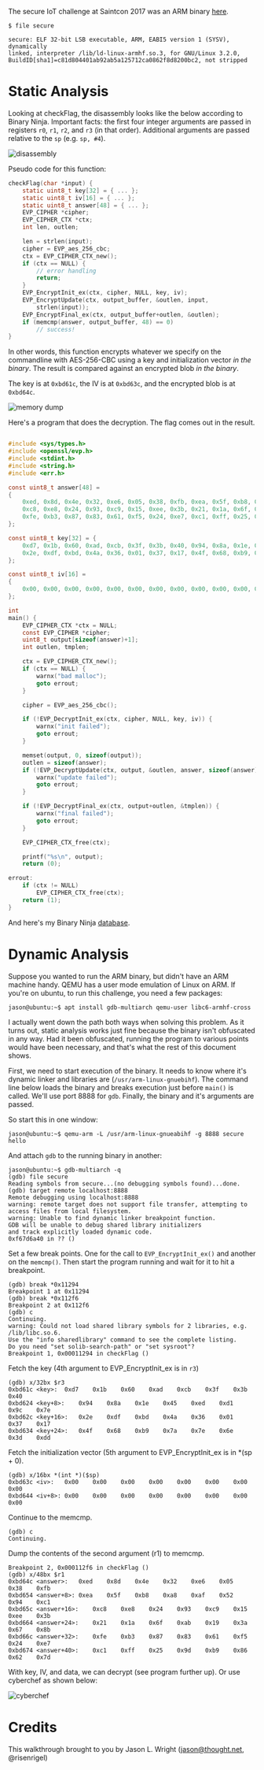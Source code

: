 The secure IoT challenge at Saintcon 2017 was an ARM binary [here](secure).

```
$ file secure

secure: ELF 32-bit LSB executable, ARM, EABI5 version 1 (SYSV), dynamically
linked, interpreter /lib/ld-linux-armhf.so.3, for GNU/Linux 3.2.0,
BuildID[sha1]=c81d804401ab92ab5a125712ca0862f8d8200bc2, not stripped
```

# Static Analysis

Looking at checkFlag, the disassembly looks like the below according to
Binary Ninja.  Important facts: the first four integer arguments are
passed in registers `r0`, `r1`, `r2`, and `r3` (in that order).
Additional arguments are passed relative to the `sp` (e.g. `sp, #4`).

![disassembly](disassemly.png)

Pseudo code for this function:

```c
checkFlag(char *input) {
	static uint8_t key[32] = { ... };
	static uint8_t iv[16] = { ... };
	static uint8_t answer[48] = { ... };
	EVP_CIPHER *cipher;
	EVP_CIPHER_CTX *ctx;
	int len, outlen;

	len = strlen(input);
	cipher = EVP_aes_256_cbc;
	ctx = EVP_CIPHER_CTX_new();
	if (ctx == NULL) {
		// error handling
		return;
	}
	EVP_EncryptInit_ex(ctx, cipher, NULL, key, iv);
	EVP_EncryptUpdate(ctx, output_buffer, &outlen, input,
	    strlen(input));
	EVP_EncryptFinal_ex(ctx, output_buffer+outlen, &outlen);
	if (memcmp(answer, output_buffer, 48) == 0)
		// success!
}
```

In other words, this function encrypts whatever we specify on the
commandline with AES-256-CBC using a key and initialization vector
*in the binary*. The result is compared against an encrypted blob
*in the binary*.

The key is at `0xbd61c`, the IV is at `0xbd63c`, and the encrypted
blob is at `0xbd64c`.

![memory dump](memdump.png)

Here's a program that does the decryption.  The flag comes out in
the result.

```c

#include <sys/types.h>
#include <openssl/evp.h>
#include <stdint.h>
#include <string.h>
#include <err.h>

const uint8_t answer[48] = 
{
	0xed, 0x8d, 0x4e, 0x32, 0xe6, 0x05, 0x38, 0xfb, 0xea, 0x5f, 0xb8, 0xa8, 0xaf, 0x52, 0x94, 0xc1,
	0xc8, 0xe8, 0x24, 0x93, 0xc9, 0x15, 0xee, 0x3b, 0x21, 0x1a, 0x6f, 0xab, 0x19, 0x3a, 0x67, 0x8b,
	0xfe, 0xb3, 0x87, 0x83, 0x61, 0xf5, 0x24, 0xe7, 0xc1, 0xff, 0x25, 0x9d, 0xb9, 0x86, 0x62, 0x7d
};

const uint8_t key[32] = {
	0xd7, 0x1b, 0x60, 0xad, 0xcb, 0x3f, 0x3b, 0x40, 0x94, 0x8a, 0x1e, 0x45, 0xed, 0xd1, 0x9c, 0x7e,
	0x2e, 0xdf, 0xbd, 0x4a, 0x36, 0x01, 0x37, 0x17, 0x4f, 0x68, 0xb9, 0x7a, 0x7e, 0x6e, 0x3d, 0xdd
};

const uint8_t iv[16] = 
{
	0x00, 0x00, 0x00, 0x00, 0x00, 0x00, 0x00, 0x00, 0x00, 0x00, 0x00, 0x00, 0x00, 0x00, 0x00, 0x00
};

int
main() {
	EVP_CIPHER_CTX *ctx = NULL;
	const EVP_CIPHER *cipher;
	uint8_t output[sizeof(answer)+1];
	int outlen, tmplen;

	ctx = EVP_CIPHER_CTX_new();
	if (ctx == NULL) {
		warnx("bad malloc");
		goto errout;
	}

	cipher = EVP_aes_256_cbc();

	if (!EVP_DecryptInit_ex(ctx, cipher, NULL, key, iv)) {
		warnx("init failed");
		goto errout;
	}

	memset(output, 0, sizeof(output));
	outlen = sizeof(answer);
	if (!EVP_DecryptUpdate(ctx, output, &outlen, answer, sizeof(answer))) {
		warnx("update failed");
		goto errout;
	}

	if (!EVP_DecryptFinal_ex(ctx, output+outlen, &tmplen)) {
		warnx("final failed");
		goto errout;
	}

	EVP_CIPHER_CTX_free(ctx);

	printf("%s\n", output);
	return (0);

errout:
	if (ctx != NULL)
		EVP_CIPHER_CTX_free(ctx);
	return (1);
}
```

And here's my Binary Ninja [database](secure.bndb).

# Dynamic Analysis

Suppose you wanted to run the ARM binary, but didn't have an ARM machine
handy. QEMU has a user mode emulation of Linux on ARM.  If you're on ubuntu,
to run this challenge, you need a few packages:

```
jason@ubuntu:~$ apt install gdb-multiarch qemu-user libc6-armhf-cross
```

I actually went down the path both ways when solving this problem.
As it turns out, static analysis works just fine because the binary
isn't obfuscated in any way.  Had it been obfuscated, running the
program to various points would have been necessary, and that's what
the rest of this document shows.

First, we need to start execution of the binary.  It needs to know where
it's dynamic linker and libraries are (`/usr/arm-linux-gnuebihf`).
The command line below loads the binary and breaks execution just before
`main()` is called.  We'll use port 8888 for `gdb`.  Finally, the binary
and it's arguments are passed.

So start this in one window:

```
jason@ubuntu:~$ qemu-arm -L /usr/arm-linux-gnueabihf -g 8888 secure hello
```

And attach `gdb` to the running binary in another:

```
jason@ubuntu:~$ gdb-multiarch -q
(gdb) file secure
Reading symbols from secure...(no debugging symbols found)...done.
(gdb) target remote localhost:8888
Remote debugging using localhost:8888
warning: remote target does not support file transfer, attempting to access files from local filesystem.
warning: Unable to find dynamic linker breakpoint function.
GDB will be unable to debug shared library initializers
and track explicitly loaded dynamic code.
0xf67d6a40 in ?? ()
```

Set a few break points.  One for the call to `EVP_EncryptInit_ex()`
and another on the `memcmp()`. Then start the program running and wait
for it to hit a breakpoint.

```
(gdb) break *0x11294
Breakpoint 1 at 0x11294
(gdb) break *0x112f6
Breakpoint 2 at 0x112f6
(gdb) c
Continuing.
warning: Could not load shared library symbols for 2 libraries, e.g. /lib/libc.so.6.
Use the "info sharedlibrary" command to see the complete listing.
Do you need "set solib-search-path" or "set sysroot"?
Breakpoint 1, 0x00011294 in checkFlag ()
```


Fetch the key (4th argument to EVP_EncryptInit_ex is in `r3`)

```
(gdb) x/32bx $r3
0xbd61c <key>:	0xd7	0x1b	0x60	0xad	0xcb	0x3f	0x3b	0x40
0xbd624 <key+8>:	0x94	0x8a	0x1e	0x45	0xed	0xd1	0x9c	0x7e
0xbd62c <key+16>:	0x2e	0xdf	0xbd	0x4a	0x36	0x01	0x37	0x17
0xbd634 <key+24>:	0x4f	0x68	0xb9	0x7a	0x7e	0x6e	0x3d	0xdd
```

Fetch the initialization vector (5th argument to EVP_EncryptInit_ex is
in *(sp + 0).

```
(gdb) x/16bx *(int *)($sp)
0xbd63c <iv>:	0x00	0x00	0x00	0x00	0x00	0x00	0x00	0x00
0xbd644 <iv+8>:	0x00	0x00	0x00	0x00	0x00	0x00	0x00	0x00
```

Continue to the memcmp.

```
(gdb) c
Continuing.
```

Dump the contents of the second argument (r1) to memcmp.

```
Breakpoint 2, 0x000112f6 in checkFlag ()
(gdb) x/48bx $r1
0xbd64c <answer>:	0xed	0x8d	0x4e	0x32	0xe6	0x05	0x38	0xfb
0xbd654 <answer+8>:	0xea	0x5f	0xb8	0xa8	0xaf	0x52	0x94	0xc1
0xbd65c <answer+16>:	0xc8	0xe8	0x24	0x93	0xc9	0x15	0xee	0x3b
0xbd664 <answer+24>:	0x21	0x1a	0x6f	0xab	0x19	0x3a	0x67	0x8b
0xbd66c <answer+32>:	0xfe	0xb3	0x87	0x83	0x61	0xf5	0x24	0xe7
0xbd674 <answer+40>:	0xc1	0xff	0x25	0x9d	0xb9	0x86	0x62	0x7d
```

With key, IV, and data, we can decrypt (see program further up).  Or use cyberchef as shown below:

![cyberchef](chef.png)


# Credits

This walkthrough brought to you by Jason L. Wright (jason@thought.net,
@risenrigel)


